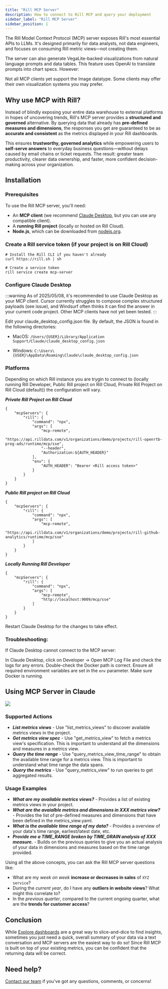 ```yaml
---
title: "Rill MCP Server"
description: How to connect to Rill MCP and query your deployment
sidebar_label: "Rill MCP Server"
sidebar_position: 1
---
```

The Rill Model Context Protocol (MCP) server exposes Rill's most essential APIs to LLMs. It's designed primarily for data analysts, not data engineers, and focuses on consuming Rill metric views—not creating them.

The server can also generate VegaLite-backed visualizations from natural language prompts and data tables. This feature uses OpenAI to translate prompts into chart specs. However:

Not all MCP clients yet support the Image datatype.
Some clients may offer their own visualization systems you may prefer.

## Why use MCP with Rill?
Instead of blindly exposing your entire data warehouse to external platforms in hopes of uncovering trends, Rill's MCP server provides a **structured and governed** alternative. By querying data that already has **pre-defined measures and dimensions**, the responses you get are guaranteed to be as **accurate and consistent** as the metrics displayed in your Rill dashboards.


This ensures **trustworthy, governed analytics** while empowering users to **self-serve answers** to everyday business questions—without delays caused by email chains or ticket requests. The result: greater team productivity, clearer data ownership, and faster, more confident decision-making across your organization.


## Installation

### Prerequisites

To use the Rill MCP server, you'll need:

- An **MCP client** (we recommend [Claude Desktop](#configure-claude-desktop), but you can use any compatible client).
- A **running Rill project** (locally or hosted on Rill Cloud).
- **Node.js**, which can be downloaded from [nodejs.org](https://nodejs.org/en).

### Create a Rill service token (if your project is on Rill Cloud)
```
# Install the Rill CLI if you haven't already
curl https://rill.sh | sh

# Create a service token
rill service create mcp-server
```

### Configure Claude Desktop
:::warning
As of 2025/05/08, it's recommended to use Claude Desktop as your MCP client. Cursor currently struggles to compose complex structured payloads (see issue), and Windsurf often thinks it can find the answer in your current code project. Other MCP clients have not yet been tested.
:::

Edit your claude_desktop_config.json file. 
By default, the JSON is found in the following directories: 


- MacOS: `/Users/{USER}/Library/Application Support/Claude/claude_desktop_config.json`

- Windows: `C:\Users\{USER}\AppData\Roaming\Claude\claude_desktop_config.json`

### Platforms
Depending on which Rill instance you are trygin to connect to (locally running Rill Developer, Public Rill project on Rill Cloud, Private Rill Project on Rill Cloud (default)) the configuration will vary.


__*Private Rill Project on Rill Cloud*__
```
{
    "mcpServers": {
        "rill": {
            "command": "npx",
            "args": [
                "mcp-remote",
                "https://api.rilldata.com/v1/organizations/demo/projects/rill-openrtb-prog-ads/runtime/mcp/sse",
                "--header",
                "Authorization:${AUTH_HEADER}"
            ],
            "env": {
                "AUTH_HEADER": "Bearer <Rill access token>"
            }
        }
    }
}
```

__*Public Rill project on Rill Cloud*__

```
{
    "mcpServers": {
        "rill": {
            "command": "npx",
            "args": [
                "mcp-remote",
                "https://api.rilldata.com/v1/organizations/demo/projects/rill-github-analytics/runtime/mcp/sse"
            ]
        }
    }
}
```

__*Locally Running Rill Developer*__

```
{
    "mcpServers": {
        "rill": {
            "command": "npx",
            "args": [
                "mcp-remote",
                "http://localhost:9009/mcp/sse"
            ]
        }
    }
}
```


Restart Claude Desktop for the changes to take effect.

### Troubleshooting:
If Claude Desktop cannot connect to the MCP server:

In Claude Desktop, click on Developer → Open MCP Log File and check the logs for any errors.
Double-check the Docker path is correct.
Ensure all required environment variables are set in the `env` parameter.
Make sure Docker is running.

## Using MCP Server in Claude

<img src ='/img/explore/mcp/mcp-main.gif' class='rounded-gif'/>
<br />

### Supported Actions

- __*List metrics views*__ - Use "list_metrics_views" to discover available metrics views in the project.
- __*Get metrics view spec*__ -  Use "get_metrics_view" to fetch a metrics view's specification. This is important to understand all the dimensions and measures in a metrics view.
- __*Query the time range*__ -  Use "query_metrics_view_time_range" to obtain the available time range for a metrics view. This is important to understand what time range the data spans.
- __*Query the metrics*__ - Use "query_metrics_view" to run queries to get aggregated results.


### Usage Examples


- __*What are my available metrics views?*__ - Provides a list of existing metrics views in your project.
- __*What are the avaialble metrics and dimensions in XXX metrics view?*__ - Provides the list of pre-defined measures and dimensions that have been defined in the metrics_view.yaml.
- __*What is the available time range of my data?*__ - Provides a overview of your data's time range, earliest/latest date, etc.
- __*Provide me a TIME_RANGE broken by TIME_GRAIN analysis of XXX measure.*__ - Builds on the previous queries to give you an actual analysis of your data in dimensions and measures based on the time range provided. 

Using all the above concepts, you can ask the Rill MCP server questions like:
- What are my *week on week* __increase or decreases in sales__ of `XYZ service`?
- During the *current year*, do I have any __outliers in website views__? What might this correlate to? 
- In the *previous quarter*, compared to the current ongoing quarter, what are the __trends for customer access__?


## Conclusion
While [Explore dashboards](./dashboard-101/dashboard-101.md) are a great way to slice-and-dice to find insights, sometimes you just need a quick, overall summary of your data via a text conversation and MCP servers are the easiest way to do so! Since Rill MCP is built on top of your existing metrics, you can be confident that the returning data will be correct.


## Need help? 
[Contact our team](/contact) if you've got any questions, comments, or concerns!